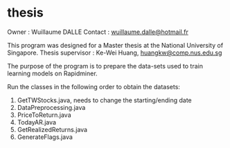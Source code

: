 # thesis

Owner : Wuillaume DALLE
Contact : wuillaume.dalle@hotmail.fr

This program was designed for a Master thesis at the National University of Singapore.
Thesis supervisor : Ke-Wei Huang, huangkw@comp.nus.edu.sg

The purpose of the program is to prepare the data-sets used to train learning models on Rapidminer.

Run the classes in the following order to obtain the datasets:

1. GetTWStocks.java, needs to change the starting/ending date
2. DataPreprocessing.java
3. PriceToReturn.java
4. TodayAR.java
5. GetRealizedReturns.java
6. GenerateFlags.java
